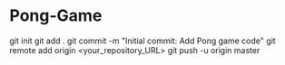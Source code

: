 # Pong-Game
git init
git add .
git commit -m "Initial commit: Add Pong game code"
git remote add origin <your_repository_URL>
git push -u origin master
